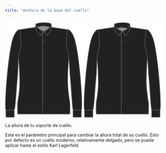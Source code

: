 ```yaml
---
title: "Anchura de la base del cuello"
---
```


![Ancho del soporte](collarstandwidth.svg)

La altura de tu soporte de cuello.

<Note>

Este es el parámetro principal para cambiar la altura total de su cuello. Esto por defecto es un cuello moderno, relativamente delgado, pero se puede aplicar hasta el estilo Karl Lagerfeld.

</Note>




